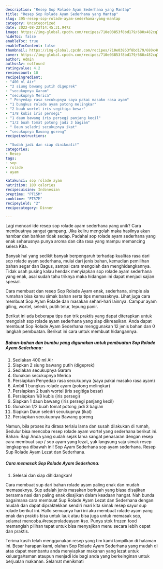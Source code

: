 ```yaml
---
description: "Resep Sop Rolade Ayam Sederhana yang Mantap"
title: "Resep Sop Rolade Ayam Sederhana yang Mantap"
slug: 395-resep-sop-rolade-ayam-sederhana-yang-mantap
category: Uncategorized
date: 2022-08-22T14:45:31.947Z
image: https://img-global.cpcdn.com/recipes/710e03853f8bd179/680x482cq70/sop-rolade-ayam-sederhana-foto-resep-utama.jpg
hideToc: false
enableToc: true
enableTocContent: false
thumbnail: https://img-global.cpcdn.com/recipes/710e03853f8bd179/680x482cq70/sop-rolade-ayam-sederhana-foto-resep-utama.jpg
cover: https://img-global.cpcdn.com/recipes/710e03853f8bd179/680x482cq70/sop-rolade-ayam-sederhana-foto-resep-utama.jpg
author: Admin
authorAv: notfound
ratingvalue: 4.2
reviewcount: 10
recipeingredient:
- "400 ml Air"
- "2 siung bawang putih digeprek"
- "secukupnya Garam"
- "secukupnya Merica"
- " Penyedap rasa secukupnya saya pakai masako rasa ayam"
- "1 bungkus rolade ayam potong melingkar"
- "2 buah wortel iris segitiga besar"
- "1/8 kubis iris persegi"
- "1 daun bawang iris persegi panjang kecil"
- "1/2 buah tomat potong jadi 3 bagian"
- " Daun seledri secukupnya ikat"
- "secukupnya Bawang goreng"
recipeinstructions:

- "Sudah jadi dan siap dinikmati!"
categories:
- Resep
tags:
- sop
- rolade
- ayam

katakunci: sop rolade ayam 
nutrition: 100 calories
recipecuisine: Indonesian
preptime: "PT15M"
cooktime: "PT57M"
recipeyield: "2"
recipecategory: Dinner

---
```





Lagi mencari ide resep sop rolade ayam sederhana yang unik? Cara membuatnya sangat gampang. Jika keliru mengolah maka hasilnya akan hambar dan bahkan tidak sedap. Padahal sop rolade ayam sederhana yang enak seharusnya punya aroma dan cita rasa yang mampu memancing selera Kita.





Banyak hal yang sedikit banyak berpengaruh terhadap kualitas rasa dari sop rolade ayam sederhana, mulai dari jenis bahan, kemudian pemilihan bahan segar dan Bagus, sampai cara mengolah dan menghidangkannya. Tidak usah pusing kalau hendak menyiapkan sop rolade ayam sederhana yang enak,      asal sudah tahu triknya maka hidangan ini dapat menjadi sajian spesial.














Cara membuat dan resep Sop Rolade Ayam enak, sederhana, simple ala rumahan bisa kamu simak bahan serta tips memasaknya. Lihat juga cara membuat Sop Ayam Rolade dan masakan sehari-hari lainnya. Campur ayam giling, wortel, seledri, putih telur, tepung panir.






Berikut ini ada beberapa tips dan trik praktis yang dapat diterapkan untuk mengolah sop rolade ayam sederhana yang siap dikreasikan. Anda dapat membuat Sop Rolade Ayam Sederhana menggunakan 12 jenis bahan dan 0 langkah pembuatan. Berikut ini cara untuk membuat hidangannya.

<!--inarticleads1-->

##### Bahan-bahan dan bumbu yang digunakan untuk pembuatan Sop Rolade Ayam Sederhana:

1. Sediakan 400 ml Air
1. Siapkan 2 siung bawang putih (digeprek)
1. Sediakan secukupnya Garam
1. Gunakan secukupnya Merica
1. Persiapkan  Penyedap rasa secukupnya (saya pakai masako rasa ayam)
1. Ambil 1 bungkus rolade ayam (potong melingkar)
1. Persiapkan 2 buah wortel (iris segitiga besar)
1. Persiapkan 1/8 kubis (iris persegi)
1. Siapkan 1 daun bawang (iris persegi panjang kecil)
1. Gunakan 1/2 buah tomat potong jadi 3 bagian
1. Siapkan  Daun seledri secukupnya (ikat)
1. Persiapkan secukupnya Bawang goreng


Namun, bila proses itu dirasa terlalu lama dan susah dilakukan di rumah, Sedulur bisa mencoba resep rolade ayam wortel yang sederhana berikut ini. Bahan: Bagi Anda yang sudah sejak lama sangat penasaran dengan resep cara membuat sup / sop ayam yang lezat, yuk langsung saja simak resep lengkapnya dibawah ini! Sop Ayam Sederhana sop ayam sederhana. Resep Sup Rolade Ayam Lezat dan Sederhana. 

<!--inarticleads2-->

##### Cara memasak Sop Rolade Ayam Sederhana:


1. Selesai dan siap dihidangkan!

Cara membuat sup dari bahan rolade ayam paling enak dan mudah memasaknya. Sup adalah jenis masakan berkuah yang biasa disajikan bersama nasi dan paling enak disajikan dalam keadaan hangat. Nah bunda bagaimana cara membuat Sup Rolade Ayam Lezat dan Sederhana dengan mudah dan dapat dipraktekkan sendiri mari kita simak resep sayur sup rolade berikut ini. Hallo semuanya hari ini aku membuat rolade ayam yang enak dan praktis bisa untuk lauk atau bisa juga untuk memasak sop, selamat mencoba.#reseproladeayam #so. Punya stok frozen food memanglah pilihan tepat untuk bisa menyajikan menu secara lebih cepat dan praktis. 

Terima kasih telah menggunakan resep yang tim kami tampilkan di halaman ini. Besar harapan kami, olahan Sop Rolade Ayam Sederhana yang mudah di atas dapat membantu anda menyiapkan makanan yang lezat untuk keluarga/teman ataupun menjadi ide bagi anda yang berkeinginan untuk berjualan makanan. Selamat menikmati

